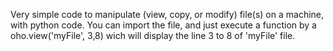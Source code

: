 Very simple code to manipulate (view, copy, or modify) file(s) on a machine, with python code.
You can import the file, and just execute a function by a oho.view('myFile', 3,8) wich will display the line 3 to 8 of 'myFile' file.
